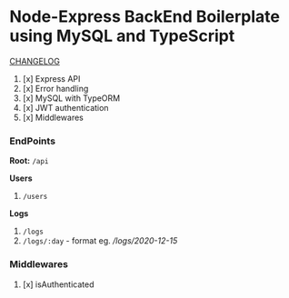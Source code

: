 # Node-Express BackEnd Boilerplate using MySQL and TypeScript

[CHANGELOG](https://github.com/kmpizmad/node-express-mysql-typescript-boilerplate/blob/main/CHANGELOG.md)

1. [x] Express API
2. [x] Error handling
3. [x] MySQL with TypeORM
4. [x] JWT authentication
5. [x] Middlewares

### EndPoints

**Root:** `/api`

**Users**

1. `/users`

**Logs**

1. `/logs`
2. `/logs/:day` - format eg. _/logs/2020-12-15_

### Middlewares

1. [x] isAuthenticated
